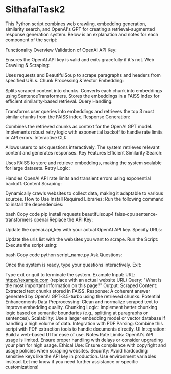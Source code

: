 # SithafalTask2
This Python script combines web crawling, embedding generation, similarity search, and OpenAI's GPT for creating a retrieval-augmented response generation system. Below is an explanation and notes for each component of the script:

Functionality Overview
Validation of OpenAI API Key:

Ensures the OpenAI API key is valid and exits gracefully if it's not.
Web Crawling & Scraping:

Uses requests and BeautifulSoup to scrape paragraphs and headers from specified URLs.
Chunk Processing & Vector Embedding:

Splits scraped content into chunks.
Converts each chunk into embeddings using SentenceTransformers.
Stores the embeddings in a FAISS index for efficient similarity-based retrieval.
Query Handling:

Transforms user queries into embeddings and retrieves the top 3 most similar chunks from the FAISS index.
Response Generation:

Combines the retrieved chunks as context for the OpenAI GPT model.
Implements robust retry logic with exponential backoff to handle rate limits or API errors.
Interactive CLI:

Allows users to ask questions interactively.
The system retrieves relevant content and generates responses.
Key Features
Efficient Similarity Search:

Uses FAISS to store and retrieve embeddings, making the system scalable for large datasets.
Retry Logic:

Handles OpenAI API rate limits and transient errors using exponential backoff.
Content Scraping:

Dynamically crawls websites to collect data, making it adaptable to various sources.
How to Use
Install Required Libraries: Run the following command to install the dependencies:

bash
Copy code
pip install requests beautifulsoup4 faiss-cpu sentence-transformers openai
Replace the API Key:

Update the openai.api_key with your actual OpenAI API key.
Specify URLs:

Update the urls list with the websites you want to scrape.
Run the Script: Execute the script using:

bash
Copy code
python script_name.py
Ask Questions:

Once the system is ready, type your questions interactively.
Exit:

Type exit or quit to terminate the system.
Example
Input:
URL: https://example.com (replace with an actual website URL)
Query: "What is the most important information on this page?"
Output:
Scraped Content: Extracted text chunks stored in FAISS.
Response: A coherent answer generated by OpenAI GPT-3.5-turbo using the retrieved chunks.
Potential Enhancements
Data Preprocessing:
Clean and normalize scraped text to improve embedding quality.
Chunking Logic:
Implement better chunking logic based on semantic boundaries (e.g., splitting at paragraphs or sentences).
Scalability:
Use a larger embedding model or vector database if handling a high volume of data.
Integration with PDF Parsing:
Combine this script with PDF extraction tools to handle documents directly.
UI Integration:
Build a web-based UI for ease of use.
Notes
Rate Limits: OpenAI's API usage is limited. Ensure proper handling with delays or consider upgrading your plan for high usage.
Ethical Use: Ensure compliance with copyright and usage policies when scraping websites.
Security: Avoid hardcoding sensitive keys like the API key in production. Use environment variables instead.
Let me know if you need further assistance or specific customizations!











